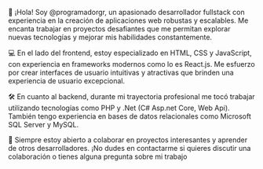 👋 ¡Hola! Soy @programadorgr, un apasionado desarrollador fullstack con experiencia en la creación de aplicaciones web robustas y escalables. Me encanta trabajar en proyectos desafiantes que me permitan explorar nuevas tecnologías y mejorar mis habilidades constantemente.

💻 En el lado del frontend, estoy especializado en HTML, CSS y JavaScript, con experiencia en frameworks modernos como lo es React.js. Me esfuerzo por crear interfaces de usuario intuitivas y atractivas que brinden una experiencia de usuario excepcional.

🛠️ En cuanto al backend, durante mi trayectoria profesional me tocó trabajar utilizando tecnologías como PHP y .Net (C# Asp.net Core, Web Api). También tengo experiencia en bases de datos relacionales como Microsoft SQL Server y MySQL.

🚀 Siempre estoy abierto a colaborar en proyectos interesantes y aprender de otros desarrolladores. ¡No dudes en contactarme si quieres discutir una colaboración o tienes alguna pregunta sobre mi trabajo

<!---
programadorgr/programadorgr is a ✨ special ✨ repository because its `README.md` (this file) appears on your GitHub profile.
You can click the Preview link to take a look at your changes.
--->

